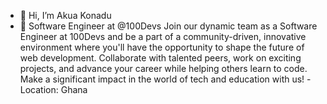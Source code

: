 - 👋 Hi, I’m Akua Konadu
- 🌱 Software Engineer at @100Devs
 Join our dynamic team as a Software Engineer at 100Devs and be a part of a community-driven, innovative
environment where you'll have the opportunity to shape the future of web development.
 Collaborate with talented peers, work on exciting projects, and advance your career while helping others learn to code.
 Make a significant impact in the world of tech and education with us!
-Location: Ghana
<!---
AD0-Tech/AD0-Tech is a ✨ special ✨ repository because its `README.md` (this file) appears on your GitHub profile.
You can click the Preview link to take a look at your changes.
--->
